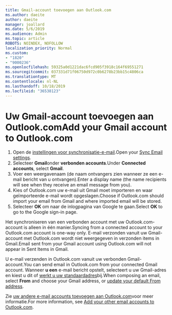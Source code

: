 ```yaml
---
title: Gmail-account toevoegen aan Outlook.com
ms.author: daeite
author: daeite
manager: joallard
ms.date: 5/6/2019
ms.audience: Admin
ms.topic: article
ROBOTS: NOINDEX, NOFOLLOW
localization_priority: Normal
ms.custom:
- "1820"
- "9000236"
ms.openlocfilehash: 59325a0d1221dac6fcd905f3918c164f69551271
ms.sourcegitcommit: 037331d71f06750d972c0b6278b23bb15c4806ca
ms.translationtype: MT
ms.contentlocale: nl-NL
ms.lasthandoff: 10/18/2019
ms.locfileid: "36538123"
---
```

# <a name="add-your-gmail-account-to-outlookcom"></a><span data-ttu-id="b2eb2-102">Uw Gmail-account toevoegen aan Outlook.com</span><span class="sxs-lookup"><span data-stu-id="b2eb2-102">Add your Gmail account to Outlook.com</span></span>

1. <span data-ttu-id="b2eb2-103">Open de [instellingen voor synchronisatie-e-mail](https://go.microsoft.com/fwlink/?linkid=875264).</span><span class="sxs-lookup"><span data-stu-id="b2eb2-103">Open your [Sync Email settings](https://go.microsoft.com/fwlink/?linkid=875264).</span></span>
2. <span data-ttu-id="b2eb2-104">Selecteer **Gmail**onder **verbonden accounts**.</span><span class="sxs-lookup"><span data-stu-id="b2eb2-104">Under **Connected accounts**, select **Gmail**.</span></span>
3. <span data-ttu-id="b2eb2-105">Voer een weergavenaam (de naam ontvangers zien wanneer ze een e-mail bericht van u ontvangen).</span><span class="sxs-lookup"><span data-stu-id="b2eb2-105">Enter a display name (the name recipients will see when they receive an email message from you).</span></span>
4. <span data-ttu-id="b2eb2-106">Kies of Outlook.com uw e-mail uit Gmail moet importeren en waar geïmporteerde e-mail wordt opgeslagen.</span><span class="sxs-lookup"><span data-stu-id="b2eb2-106">Choose if Outlook.com should import your email from Gmail and where imported email will be stored.</span></span>
5. <span data-ttu-id="b2eb2-107">Selecteer **OK** om naar de inlogpagina van Google te gaan.</span><span class="sxs-lookup"><span data-stu-id="b2eb2-107">Select **OK** to go to the Google sign-in page.</span></span>

<span data-ttu-id="b2eb2-108">Het synchroniseren van een verbonden account met uw Outlook.com-account is alleen in één manier.</span><span class="sxs-lookup"><span data-stu-id="b2eb2-108">Syncing from a connected account to your Outlook.com account is one-way only.</span></span> <span data-ttu-id="b2eb2-109">E-mail verzonden vanuit uw Gmail-account met Outlook.com wordt niet weergegeven in verzonden items in Gmail.</span><span class="sxs-lookup"><span data-stu-id="b2eb2-109">Email sent from your Gmail account using Outlook.com will not appear in Sent Items in Gmail.</span></span>

<span data-ttu-id="b2eb2-110">U e-mail verzenden in Outlook.com vanuit uw verbonden Gmail-account.</span><span class="sxs-lookup"><span data-stu-id="b2eb2-110">You can send email in Outlook.com from your connected Gmail account.</span></span> <span data-ttu-id="b2eb2-111">Wanneer **u een** e-mail bericht opstelt, selecteert u uw Gmail-adres en kiest u dit of [werkt u uw standaardadres](https://go.microsoft.com/fwlink/?linkid=875264)bij.</span><span class="sxs-lookup"><span data-stu-id="b2eb2-111">When composing an email, select **From** and choose your Gmail address, or [update your default From address](https://go.microsoft.com/fwlink/?linkid=875264).</span></span>

<span data-ttu-id="b2eb2-112">Zie [uw andere e-mail accounts toevoegen aan Outlook.com](https://support.office.com/article/c5224df4-5885-4e79-91ba-523aa743f0ba?wt.mc_id=Office_Outlook_com_Alchemy)voor meer informatie.</span><span class="sxs-lookup"><span data-stu-id="b2eb2-112">For more information, see [Add your other email accounts to Outlook.com](https://support.office.com/article/c5224df4-5885-4e79-91ba-523aa743f0ba?wt.mc_id=Office_Outlook_com_Alchemy).</span></span>